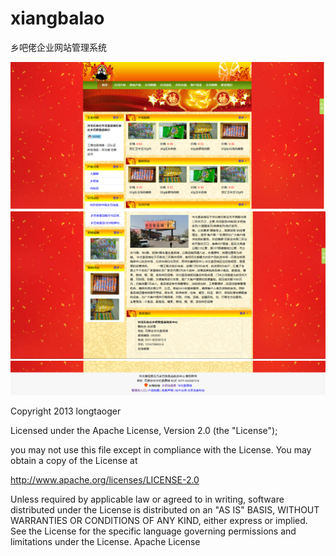 # xiangbalao
乡吧佬企业网站管理系统


![首页](https://github.com/longtaoge/xiangbalao/blob/master/Resource/other/1.png)
![首页2](https://github.com/longtaoge/xiangbalao/blob/master/Resource/other/2.bmp)
![首页3](https://github.com/longtaoge/xiangbalao/blob/master/Resource/other/31.bmp)

Copyright 2013 longtaoger

Licensed under the Apache License, Version 2.0 (the "License");

you may not use this file except in compliance with the License.
You may obtain a copy of the License at

   http://www.apache.org/licenses/LICENSE-2.0

Unless required by applicable law or agreed to in writing, software
distributed under the License is distributed on an "AS IS" BASIS,
WITHOUT WARRANTIES OR CONDITIONS OF ANY KIND, either express or implied.
See the License for the specific language governing permissions and
limitations under the License.
 Apache License
